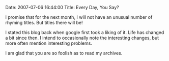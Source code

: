 Date: 2007-07-06 16:44:00
Title: Every Day, You Say?

I promise that for the next month, I will not have an unusual number of
rhyming titles. But titles there will be!

I stated this blog back when google first took a liking of it. Life has
changed a bit since then. I intend to occasionally note the interesting
changes, but more often mention interesting problems.

I am glad that you are so foolish as to read my archives.

